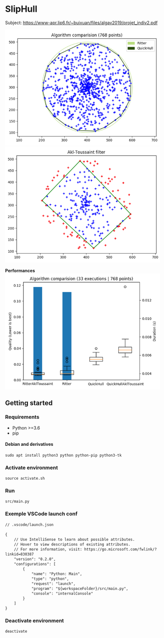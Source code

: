 # SlipHull

Subject: <https://www-apr.lip6.fr/~buixuan/files/algav2019/projet_indiv2.pdf>

![combined](docs/combined-hulls.png)
![akl toussaint filter](docs/akl-toussaint-filter.png)

**Performances**  
![comparision](docs/comparision.png)

## Getting started

### Requirements

- Python >=3.6
- pip

#### Debian and derivatives

    sudo apt install python3 python python-pip python3-tk

### Activate environment

    source activate.sh

### Run

    src/main.py

### Exemple VSCode launch conf

```jsonc
// .vscode/launch.json

{
	// Use IntelliSense to learn about possible attributes.
	// Hover to view descriptions of existing attributes.
	// For more information, visit: https://go.microsoft.com/fwlink/?linkid=830387
	"version": "0.2.0",
	"configurations": [
		{
			"name": "Python: Main",
			"type": "python",
			"request": "launch",
			"program": "${workspaceFolder}/src/main.py",
			"console": "internalConsole"
		}
	]
}
```

### Deactivate environment

    deactivate
